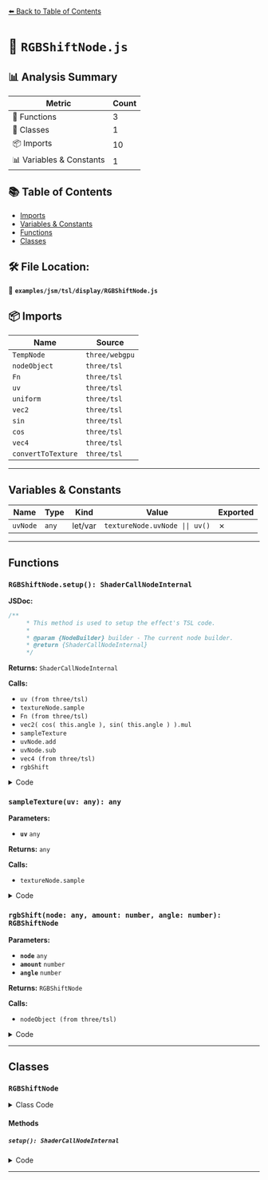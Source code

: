 [⬅️ Back to Table of Contents](../../../../index.md)

# 📄 `RGBShiftNode.js`

## 📊 Analysis Summary

| Metric | Count |
|--------|-------|
| 🔧 Functions | 3 |
| 🧱 Classes | 1 |
| 📦 Imports | 10 |
| 📊 Variables & Constants | 1 |

## 📚 Table of Contents

- [Imports](#imports)
- [Variables & Constants](#variables-constants)
- [Functions](#functions)
- [Classes](#classes)

## 🛠️ File Location:
📂 **`examples/jsm/tsl/display/RGBShiftNode.js`**

## 📦 Imports

| Name | Source |
|------|--------|
| `TempNode` | `three/webgpu` |
| `nodeObject` | `three/tsl` |
| `Fn` | `three/tsl` |
| `uv` | `three/tsl` |
| `uniform` | `three/tsl` |
| `vec2` | `three/tsl` |
| `sin` | `three/tsl` |
| `cos` | `three/tsl` |
| `vec4` | `three/tsl` |
| `convertToTexture` | `three/tsl` |


---

## Variables & Constants

| Name | Type | Kind | Value | Exported |
|------|------|------|-------|----------|
| `uvNode` | `any` | let/var | `textureNode.uvNode \|\| uv()` | ✗ |


---

## Functions

### `RGBShiftNode.setup(): ShaderCallNodeInternal`

**JSDoc:**
```typescript
/**
	 * This method is used to setup the effect's TSL code.
	 *
	 * @param {NodeBuilder} builder - The current node builder.
	 * @return {ShaderCallNodeInternal}
	 */
```

**Returns:** `ShaderCallNodeInternal`

**Calls:**

- `uv (from three/tsl)`
- `textureNode.sample`
- `Fn (from three/tsl)`
- `vec2( cos( this.angle ), sin( this.angle ) ).mul`
- `sampleTexture`
- `uvNode.add`
- `uvNode.sub`
- `vec4 (from three/tsl)`
- `rgbShift`

<details><summary>Code</summary>

```typescript
setup( /* builder */ ) {

		const { textureNode } = this;

		const uvNode = textureNode.uvNode || uv();

		const sampleTexture = ( uv ) => textureNode.sample( uv );

		const rgbShift = Fn( () => {

			const offset = vec2( cos( this.angle ), sin( this.angle ) ).mul( this.amount );
			const cr = sampleTexture( uvNode.add( offset ) );
			const cga = sampleTexture( uvNode );
			const cb = sampleTexture( uvNode.sub( offset ) );

			return vec4( cr.r, cga.g, cb.b, cga.a );

		} );

		return rgbShift();

	}
```
</details>

### `sampleTexture(uv: any): any`

**Parameters:**

- **`uv`** `any`

**Returns:** `any`

**Calls:**

- `textureNode.sample`

<details><summary>Code</summary>

```typescript
( uv ) => textureNode.sample( uv )
```
</details>

### `rgbShift(node: any, amount: number, angle: number): RGBShiftNode`

**Parameters:**

- **`node`** `any`
- **`amount`** `number`
- **`angle`** `number`

**Returns:** `RGBShiftNode`

**Calls:**

- `nodeObject (from three/tsl)`

<details><summary>Code</summary>

```typescript
( node, amount, angle ) => nodeObject( new RGBShiftNode( convertToTexture( node ), amount, angle ) )
```
</details>


---

## Classes

### `RGBShiftNode`

<details><summary>Class Code</summary>

```ts
class RGBShiftNode extends TempNode {

	static get type() {

		return 'RGBShiftNode';

	}

	/**
	 * Constructs a new RGB shift node.
	 *
	 * @param {TextureNode} textureNode - The texture node that represents the input of the effect.
	 * @param {number} [amount=0.005] - The amount of the RGB shift.
	 * @param {number} [angle=0] - Defines the orientation in which colors are shifted.
	 */
	constructor( textureNode, amount = 0.005, angle = 0 ) {

		super( 'vec4' );

		/**
		 * The texture node that represents the input of the effect.
		 *
		 * @type {TextureNode}
		 */
		this.textureNode = textureNode;

		/**
		 * The amount of the RGB shift.
		 *
		 * @type {UniformNode<float>}
		 */
		this.amount = uniform( amount );

		/**
		 * Defines in which direction colors are shifted.
		 *
		 * @type {UniformNode<float>}
		 */
		this.angle = uniform( angle );

	}

	/**
	 * This method is used to setup the effect's TSL code.
	 *
	 * @param {NodeBuilder} builder - The current node builder.
	 * @return {ShaderCallNodeInternal}
	 */
	setup( /* builder */ ) {

		const { textureNode } = this;

		const uvNode = textureNode.uvNode || uv();

		const sampleTexture = ( uv ) => textureNode.sample( uv );

		const rgbShift = Fn( () => {

			const offset = vec2( cos( this.angle ), sin( this.angle ) ).mul( this.amount );
			const cr = sampleTexture( uvNode.add( offset ) );
			const cga = sampleTexture( uvNode );
			const cb = sampleTexture( uvNode.sub( offset ) );

			return vec4( cr.r, cga.g, cb.b, cga.a );

		} );

		return rgbShift();

	}

}
```
</details>

#### Methods

##### `setup(): ShaderCallNodeInternal`

<details><summary>Code</summary>

```ts
setup( /* builder */ ) {

		const { textureNode } = this;

		const uvNode = textureNode.uvNode || uv();

		const sampleTexture = ( uv ) => textureNode.sample( uv );

		const rgbShift = Fn( () => {

			const offset = vec2( cos( this.angle ), sin( this.angle ) ).mul( this.amount );
			const cr = sampleTexture( uvNode.add( offset ) );
			const cga = sampleTexture( uvNode );
			const cb = sampleTexture( uvNode.sub( offset ) );

			return vec4( cr.r, cga.g, cb.b, cga.a );

		} );

		return rgbShift();

	}
```
</details>


---